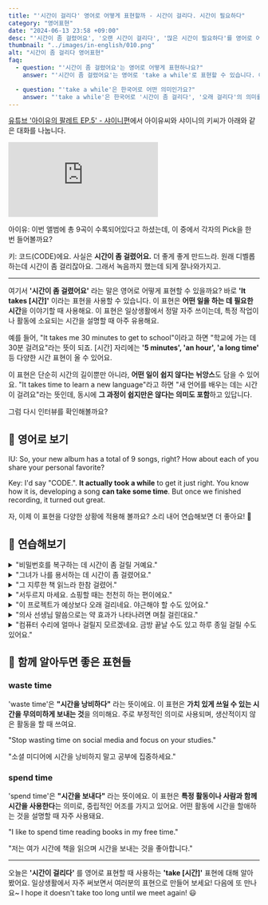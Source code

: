 ```yaml
---
title: "'시간이 걸리다' 영어로 어떻게 표현할까 - 시간이 걸리다. 시간이 필요하다"
category: "영어표현"
date: "2024-06-13 23:58 +09:00"
desc: "'시간이 좀 걸렸어요', '오랜 시간이 걸리다', '많은 시간이 필요하다'를 영어로 어떻게 표현하면 좋을까요? '곡을 더 좋게 만들기 위해 시간이 좀 걸렸어요', '디벨롭하는데 시간이 좀 걸리잖아요' 등을 영어로 표현하는 법을 배워봅시다. 다양한 예문을 통해서 연습하고 본인의 표현으로 만들어 보세요."
thumbnail: "../images/in-english/010.png"
alt: "시간이 좀 걸리다 영어표현"
faq:
  - question: "'시간이 좀 걸렸어요'는 영어로 어떻게 표현하나요?"
    answer: "'시간이 좀 걸렸어요'는 영어로 'take a while'로 표현할 수 있습니다. 예를 들어, '사실은 시간이 좀 걸렸어요'는 영어로 'It actually took a while'로 표현할 수 있습니다."

  - question: "'take a while'은 한국어로 어떤 의미인가요?"
    answer: "'take a while'은 한국어로 '시간이 좀 걸리다', '오래 걸리다'의 의미를 가집니다. 어떤 일이나 과정이 예상보다 더 많은 시간이 필요할 때 사용됩니다. 'It actually took a while'은 '사실은 시간이 좀 걸렸어요'로 번역될 수 있습니다."
---
```


[유튜브 '아이유의 팔레트 EP.5' - 샤이니편](https://www.youtube.com/watch?v=2LnCaecCDd0&t=1480s)에서 아이유씨와 샤이니의 키씨가 아래와 같은 대화를 나눕니다.

<iframe class="youtube" src="https://www.youtube.com/embed/2LnCaecCDd0?si=CawdxR4LYTBbOFCB&amp;start=1480" title="YouTube video player" frameborder="0" allow="accelerometer; autoplay; clipboard-write; encrypted-media; gyroscope; picture-in-picture; web-share" referrerpolicy="strict-origin-when-cross-origin" allowfullscreen></iframe>

아이유: 이번 앨범에 총 9곡이 수록되어있다고 하셨는데, 이 중에서 각자의 Pick을 한 번 들어볼까요?

키: 코드(CODE)에요. 사실은 **시간이 좀 걸렸어요.** 더 좋게 좋게 만드느라. 원래 디벨롭하는데 시간이 좀 걸리잖아요. 그래서 녹음까지 했는데 되게 잘나와가지고.

---

여기서 **'시간이 좀 걸렸어요'** 라는 말은 영어로 어떻게 표현할 수 있을까요? 바로 **'It takes [시간]'** 이라는 표현을 사용할 수 있습니다. 이 표현은 **어떤 일을 하는 데 필요한 시간**을 이야기할 때 사용해요. 이 표현은 일상생활에서 정말 자주 쓰이는데, 특정 작업이나 활동에 소요되는 시간을 설명할 때 아주 유용해요.

예를 들어, "It takes me 30 minutes to get to school"이라고 하면 "학교에 가는 데 30분 걸려요"라는 뜻이 되죠. [시간] 자리에는 **'5 minutes', 'an hour', 'a long time'** 등 다양한 시간 표현이 올 수 있어요.

이 표현은 단순히 시간의 길이뿐만 아니라, **어떤 일이 쉽지 않다는 뉘앙스**도 담을 수 있어요. "It takes time to learn a new language"라고 하면 "새 언어를 배우는 데는 시간이 걸려요"라는 뜻인데, 동시에 **그 과정이 쉽지만은 않다는 의미도 포함**하고 있답니다.

그럼 다시 인터뷰를 확인해볼까요?

## 📖 영어로 보기

IU: So, your new album has a total of 9 songs, right? How about each of you share your personal favorite?

Key: I'd say "CODE.". **It actually took a while** to get it just right. You know how it is, developing a song **can take some time**. But once we finished recording, it turned out great.

자, 이제 이 표현을 다양한 상황에 적용해 볼까요? 소리 내어 연습해보면 더 좋아요! 🚀

## 💬 연습해보기

<details>
<summary>"비밀번호를 복구하는 데 시간이 좀 걸릴 거예요."</summary>
<span>"It's going to take a while to recover the password."</span>
</details>

<details>
<summary>"그녀가 나를 용서하는 데 시간이 좀 걸렸어요."</summary>
<span>"It took a while for her to forgive me."</span>
</details>

<details>
<summary>"그 지루한 책 읽느라 한참 걸렸어."</summary>
<span>"It took me forever to finish that boring book."</span>
</details>

<details>
<summary>"서두르지 마세요. 쇼핑할 때는 천천히 하는 편이에요."</summary>
<span>"Don't rush me. I like to take my time when I'm shopping."</span>
</details>

<details>
<summary>"이 프로젝트가 예상보다 오래 걸리네요. 야근해야 할 수도 있어요."</summary>
<span>"This project's taking longer than we thought. We might need to work overtime."</span>
</details>

<details>
<summary>"의사 선생님 말씀으로는 약 효과가 나타나려면 며칠 걸린대요."</summary>
<span>"The doctor said it would take a few days for the medicine to kick in."</span>
</details>

<details>
<summary>"컴퓨터 수리에 얼마나 걸릴지 모르겠네요. 금방 끝날 수도 있고 하루 종일 걸릴 수도 있어요."</summary>
<span>"I'm not sure how long it'll take to fix your computer. Could be a quick job or might take all day."</span>
</details>

## 🤝 함께 알아두면 좋은 표현들

### waste time

'waste time'은 **"시간을 낭비하다"** 라는 뜻이에요. 이 표현은 **가치 있게 쓰일 수 있는 시간을 무의미하게 보내는 것**을 의미해요. 주로 부정적인 의미로 사용되며, 생산적이지 않은 활동을 할 때 쓰여요.

"Stop wasting time on social media and focus on your studies."

"소셜 미디어에 시간을 낭비하지 말고 공부에 집중하세요."

### spend time

'spend time'은 **"시간을 보내다"** 라는 뜻이에요. 이 표현은 **특정 활동이나 사람과 함께 시간을 사용한다**는 의미로, 중립적인 어조를 가지고 있어요. 어떤 활동에 시간을 할애하는 것을 설명할 때 자주 사용돼요.

"I like to spend time reading books in my free time."

"저는 여가 시간에 책을 읽으며 시간을 보내는 것을 좋아합니다."

---

오늘은 **'시간이 걸리다'** 를 영어로 표현할 때 사용하는 **'take [시간]'** 표현에 대해 알아봤어요. 일상생활에서 자주 써보면서 여러분의 표현으로 만들어 보세요! 다음에 또 만나요~ I hope it doesn't take too long until we meet again! 😃
